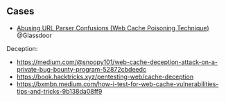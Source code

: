 ## Cases
- [Abusing URL Parser Confusions (Web Cache Poisoning Technique)](https://nokline.github.io/bugbounty/2022/09/02/Glassdoor-Cache-Poisoning.html)  @Glassdoor


Deception:
- https://medium.com/@snoopy101/web-cache-deception-attack-on-a-private-bug-bounty-program-52872cbdeedc
- https://book.hacktricks.xyz/pentesting-web/cache-deception
- https://bxmbn.medium.com/how-i-test-for-web-cache-vulnerabilities-tips-and-tricks-9b138da08ff9
